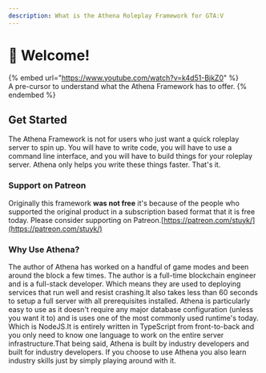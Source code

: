```yaml
---
description: What is the Athena Roleplay Framework for GTA:V
---
```


# 👋 Welcome!



{% embed url="https://www.youtube.com/watch?v=k4d51-BjkZ0" %}
\
A pre-cursor to understand what the Athena Framework has to offer.
{% endembed %}

## Get Started <a href="#get-started" id="get-started"></a>

The Athena Framework is not for users who just want a quick roleplay server to spin up. You will have to write code, you will have to use a command line interface, and you will have to build things for your roleplay server. Athena only helps you write these things faster. That's it.

### Support on Patreon <a href="#support-on-patreon" id="support-on-patreon"></a>

Originally this framework **was not free** it's because of the people who supported the original product in a subscription based format that it is free today. Please consider supporting on Patreon.​[https://patreon.com/stuyk/](https://patreon.com/stuyk/)​

### Why Use Athena? <a href="#why-use-athena" id="why-use-athena"></a>

The author of Athena has worked on a handful of game modes and been around the block a few times. The author is a full-time blockchain engineer and is a full-stack developer. Which means they are used to deploying services that run well and resist crashing.It also takes less than 60 seconds to setup a full server with all prerequisites installed. Athena is particularly easy to use as it doesn't require any major database configuration (unless you want it to) and is uses one of the most commonly used runtime's today. Which is NodeJS.It is entirely written in TypeScript from front-to-back and you only need to know one language to work on the entire server infrastructure.That being said, Athena is built by industry developers and built for industry developers. If you choose to use Athena you also learn industry skills just by simply playing around with it.
